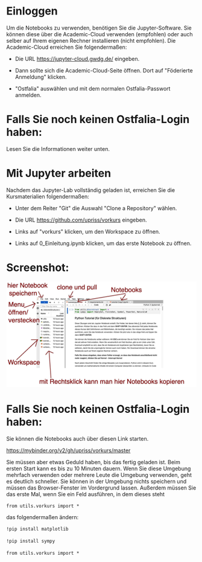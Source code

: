 # Einloggen

Um die Notebooks zu verwenden, benötigen Sie die Jupyter-Software. Sie können diese über die Academic-Cloud verwenden (empfohlen) oder auch selber auf Ihrem eigenen Rechner installieren (nicht empfohlen). Die Academic-Cloud erreichen Sie folgendermaßen:

* Die URL https://jupyter-cloud.gwdg.de/ eingeben.
    
* Dann sollte sich die Academic-Cloud-Seite öffnen. Dort auf "Föderierte Anmeldung" klicken.
    
* "Ostfalia" auswählen und mit dem normalen Ostfalia-Passwort anmelden.

# Falls Sie noch keinen Ostfalia-Login haben:

Lesen Sie die Informationen weiter unten.

# Mit Jupyter arbeiten

Nachdem das Jupyter-Lab vollständig geladen ist, erreichen Sie die Kursmaterialien folgendermaßen:

* Unter dem Reiter "Git" die Auswahl "Clone a Repository" wählen.
    
* Die URL https://github.com/upriss/vorkurs eingeben.
    
* Links auf "vorkurs" klicken, um den Workspace zu öffnen.
    
* Links auf 0_Einleitung.ipynb klicken, um das erste Notebook zu öffnen.

# Screenshot:

![Screenshot](./utils/jupyter1.jpg)

# Falls Sie noch keinen Ostfalia-Login haben:

Sie können die Notebooks auch über diesen Link starten. 

https://mybinder.org/v2/gh/upriss/vorkurs/master

Sie müssen aber etwas Geduld haben, bis das fertig geladen ist. Beim ersten Start kann es bis zu 10 Minuten dauern. Wenn Sie diese Umgebung mehrfach verwenden oder mehrere Leute die Umgebung verwenden, geht es deutlich schneller. Sie können in der Umgebung nichts speichern und müssen das Browser-Fenster im Vordergrund lassen. Außerdem müssen Sie das erste Mal, wenn Sie ein Feld ausführen, in dem dieses steht

    from utils.vorkurs import *

das folgendermaßen ändern:

    !pip install matplotlib

    !pip install sympy

    from utils.vorkurs import *